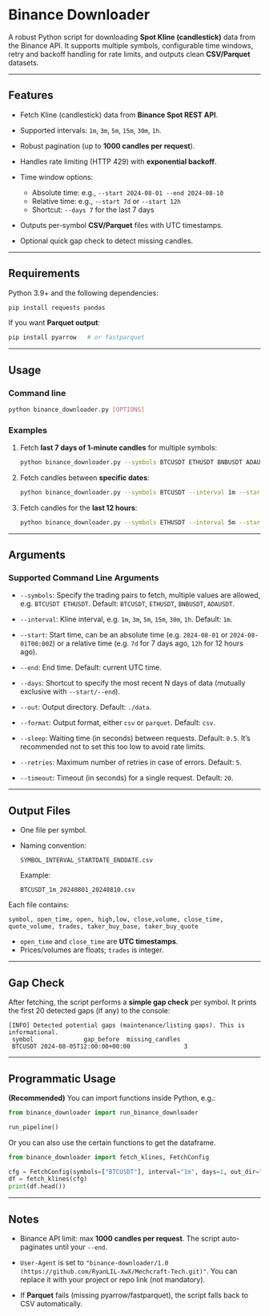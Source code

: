 # Binance Downloader

A robust Python script for downloading **Spot Kline (candlestick)** data from the Binance API. It supports multiple symbols, configurable time windows, retry and backoff handling for rate limits, and outputs clean **CSV/Parquet** datasets.

---

## Features

* Fetch Kline (candlestick) data from **Binance Spot REST API**.
* Supported intervals: `1m`, `3m`, `5m`, `15m`, `30m`, `1h`.
* Robust pagination (up to **1000 candles per request**).
* Handles rate limiting (HTTP 429) with **exponential backoff**.
* Time window options:

  * Absolute time: e.g., `--start 2024-08-01 --end 2024-08-10`
  * Relative time: e.g., `--start 7d` or `--start 12h`
  * Shortcut: `--days 7` for the last 7 days
* Outputs per-symbol **CSV/Parquet** files with UTC timestamps.
* Optional quick gap check to detect missing candles.

---

## Requirements

Python 3.9+ and the following dependencies:

```bash
pip install requests pandas
```

If you want **Parquet output**:

```bash
pip install pyarrow   # or fastparquet
```

---

## Usage

### Command line

```bash
python binance_downloader.py [OPTIONS]
```

### Examples

1. Fetch **last 7 days of 1-minute candles** for multiple symbols:

   ```bash
   python binance_downloader.py --symbols BTCUSDT ETHUSDT BNBUSDT ADAUSDT --interval 1m --days 7 --out ./data
   ```

2. Fetch candles between **specific dates**:

   ```bash
   python binance_downloader.py --symbols BTCUSDT --interval 1m --start 2024-08-01 --end 2024-08-10 --out ./data --format parquet
   ```

3. Fetch candles for the **last 12 hours**:

   ```bash
   python binance_downloader.py --symbols ETHUSDT --interval 5m --start 12h --out ./data
   ```

---

## Arguments

### Supported Command Line Arguments

* `--symbols`: Specify the trading pairs to fetch, multiple values are allowed, e.g. `BTCUSDT ETHUSDT`. Default: `BTCUSDT`, `ETHUSDT`, `BNBUSDT`, `ADAUSDT`.

* `--interval`: Kline interval, e.g. `1m`, `3m`, `5m`, `15m`, `30m`, `1h`. Default: `1m`.

* `--start`: Start time, can be an absolute time (e.g. `2024-08-01` or `2024-08-01T00:00Z`) or a relative time (e.g. `7d` for 7 days ago, `12h` for 12 hours ago).

* `--end`: End time. Default: current UTC time.

* `--days`: Shortcut to specify the most recent N days of data (mutually exclusive with `--start/--end`).

* `--out`: Output directory. Default: `./data`.

* `--format`: Output format, either `csv` or `parquet`. Default: `csv`.

* `--sleep`: Waiting time (in seconds) between requests. Default: `0.5`. It’s recommended not to set this too low to avoid rate limits.

* `--retries`: Maximum number of retries in case of errors. Default: `5`.

* `--timeout`: Timeout (in seconds) for a single request. Default: `20`.

---

## Output Files

* One file per symbol.
* Naming convention:

  ```
  SYMBOL_INTERVAL_STARTDATE_ENDDATE.csv
  ```

  Example:

  ```
  BTCUSDT_1m_20240801_20240810.csv
  ```

Each file contains:

```
symbol, open_time, open, high,low, close,volume, close_time, quote_volume, trades, taker_buy_base, taker_buy_quote
```

* `open_time` and `close_time` are **UTC timestamps**.
* Prices/volumes are floats; `trades` is integer.

---

## Gap Check

After fetching, the script performs a **simple gap check** per symbol.
It prints the first 20 detected gaps (if any) to the console:

```
[INFO] Detected potential gaps (maintenance/listing gaps). This is informational.
 symbol              gap_before  missing_candles
 BTCUSDT 2024-08-05T12:00:00+00:00               3
```

---

## Programmatic Usage

**(Recommended)** You can import functions inside Python, e.g.:

```python
from binance_downloader import run_binance_downloader

run_pipeline()
```
Or you can also use the certain functions to get the dataframe.

```python
from binance_downloader import fetch_klines, FetchConfig

cfg = FetchConfig(symbols=["BTCUSDT"], interval="1m", days=1, out_dir="./data")
df = fetch_klines(cfg)
print(df.head())
```

---

## Notes

* Binance API limit: max **1000 candles per request**. The script auto-paginates until your `--end`.

* `User-Agent` is set to `"binance-downloader/1.0 (https://github.com/RyanLIL-XwX/Mechcraft-Tech.git)"`. You can replace it with your project or repo link (not mandatory).

* If **Parquet** fails (missing pyarrow/fastparquet), the script falls back to CSV automatically.